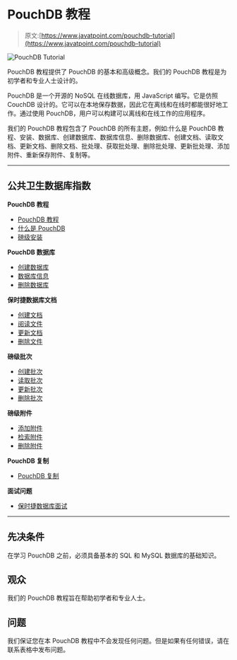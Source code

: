 # PouchDB 教程

> 原文:[https://www.javatpoint.com/pouchdb-tutorial](https://www.javatpoint.com/pouchdb-tutorial)

![PouchDB Tutorial](../Images/436c76cfadb8b66ec81b5aa6a79a6fe9.png)

PouchDB 教程提供了 PouchDB 的基本和高级概念。我们的 PouchDB 教程是为初学者和专业人士设计的。

PouchDB 是一个开源的 NoSQL 在线数据库，用 JavaScript 编写。它是仿照 CouchDB 设计的。它可以在本地保存数据，因此它在离线和在线时都能很好地工作。通过使用 PouchDB，用户可以构建可以离线和在线工作的应用程序。

我们的 PouchDB 教程包含了 PouchDB 的所有主题，例如:什么是 PouchDB 教程、安装、数据库、创建数据库、数据库信息、删除数据库、创建文档、读取文档、更新文档、删除文档、批处理、获取批处理、删除批处理、更新批处理、添加附件、重新保存附件、复制等。

* * *

## 公共卫生数据库指数

**PouchDB 教程**

*   [PouchDB 教程](pouchdb-tutorial)
*   [什么是 PouchDB](what-is-pouchdb)
*   [磅级安装](pouchdb-installation)

**PouchDB 数据库**

*   [创建数据库](pouchdb-create-database)
*   [数据库信息](pouchdb-database-info)
*   [删除数据库](pouchdb-delete-database)

**保时捷数据库文档**

*   [创建文档](pouchdb-create-document)
*   [阅读文件](pouchdb-read-document)
*   [更新文档](pouchdb-update-document)
*   [删除文件](pouchdb-delete-document)

**磅级批次**

*   [创建批次](pouchdb-create-batch)
*   [读取批次](pouchdb-read-batch)
*   [更新批次](pouchdb-update-batch)
*   [删除批次](pouchdb-delete-batch)

**磅级附件**

*   [添加附件](pouchdb-add-attachment)
*   [检索附件](pouchdb-retrieve-attachment)
*   [删除附件](pouchdb-delete-attachment)

**PouchDB 复制**

*   [PouchDB 复制](pouchdb-replication)

**面试问题**

*   [保时捷数据库面试](pouchdb-interview-questions)

* * *

## 先决条件

在学习 PouchDB 之前，必须具备基本的 SQL 和 MySQL 数据库的基础知识。

## 观众

我们的 PouchDB 教程旨在帮助初学者和专业人士。

## 问题

我们保证您在本 PouchDB 教程中不会发现任何问题。但是如果有任何错误，请在联系表格中发布问题。